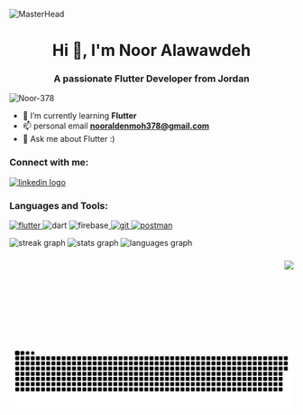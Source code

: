 ![MasterHead](https://i.pinimg.com/originals/90/70/32/9070324cdfc07c68d60eed0c39e77573.gif)
<h1 align="center">Hi 👋, I'm Noor Alawawdeh</h1>
<h3 align="center">A passionate Flutter Developer from Jordan</h3>


<p align="left"> <img src="https://komarev.com/ghpvc/?username=Noor-378&label=Profile%20views&color=0e75b6&style=flat" alt="Noor-378" /> </p>

- 🌱 I’m currently learning **Flutter**
- 📫 personal email **nooraldenmoh378@gmail.com**
- 💬 Ask me about Flutter :)

<h3 align="left">Connect with me:</h3>
<div align="left">
  <a href="https://www.linkedin.com/in/noor-alawawdeh-93a6a5351/" target="_blank">
    <img src="https://raw.githubusercontent.com/maurodesouza/profile-readme-generator/master/src/assets/icons/social/linkedin/default.svg" width="52" height="40" alt="linkedin logo"  />
  </a>
</div>
<p align="left">
</p>

<h3 align="left">Languages and Tools:</h3>
<p align="left"> <a href="https://dart.dev" target="_blank" rel="noreferrer">  </a> <a href="https://flutter.dev" target="_blank" rel="noreferrer"> <img src="https://www.vectorlogo.zone/logos/flutterio/flutterio-icon.svg" alt="flutter" width="40" height="40"/> </a> 
  <img src="https://www.vectorlogo.zone/logos/dartlang/dartlang-icon.svg" alt="dart" width="40" height="40"/> </a> <img src="https://www.vectorlogo.zone/logos/firebase/firebase-icon.svg" alt="firebase" width="40" height="40"/><a href="https://firebase.google.com/" target="_blank" rel="noreferrer"> 
  <a href="https://git-scm.com/" target="_blank" rel="noreferrer"> <img src="https://www.vectorlogo.zone/logos/git-scm/git-scm-icon.svg" alt="git" width="40" height="40"/> </a> <a href="https://postman.com" target="_blank" rel="noreferrer"> <img src="https://www.vectorlogo.zone/logos/getpostman/getpostman-icon.svg" alt="postman" width="40" height="40"/> </a> </p>


<div align="left">
  <img src="https://streak-stats.demolab.com?user=Noor-378&locale=en&mode=daily&theme=dracula&hide_border=true&border_radius=5" height="150" alt="streak graph"  />
  <img src="https://github-readme-stats.vercel.app/api?username=Noor-378&hide_title=false&hide_rank=false&show_icons=true&include_all_commits=true&count_private=true&disable_animations=false&theme=dracula&locale=en&hide_border=true" height="150" alt="stats graph"  />
  <img src="https://github-readme-stats.vercel.app/api/top-langs?username=Noor-378&locale=en&hide_title=false&layout=compact&card_width=320&langs_count=5&theme=dracula&hide_border=true" height="150" alt="languages graph"  />
</div>

###

<img align="right" height="150" src="https://media1.giphy.com/media/78XCFBGOlS6keY1Bil/giphy.gif?cid=6c09b952rq2um2175huk1uron789p7ezkr78nint7apw9p1d&ep=v1_gifs_search&rid=giphy.gif&ct=g"  />

###

<picture> 
  <source media="(prefers-color-scheme: dark)" srcset="https://raw.githubusercontent.com/Noor-378/Noor-378/output/github-contribution-grid-snake-dark.svg"width = "700" align="left">
  <source media="(prefers-color-scheme: light)" srcset="https://raw.githubusercontent.com/Noor-378/Noor-378/output/github-contribution-grid-snake.svg"width = "700" align="left">
  <img alt="github contribution grid snake animation" src="https://raw.githubusercontent.com/Noor-378/Noor-378/output/github-contribution-grid-snake.svg"width = "700" align="left">
</picture>

###
